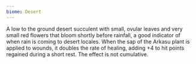 ```yaml
---
biome: Desert
---
```

A low to the ground desert succulent with small, ovular leaves and very small red flowers that bloom shortly before rainfall, a good indicator of when rain is coming to desert locales. When the sap of the Arkasu plant is applied to wounds, it doubles the rate of healing, adding +4 to hit points regained during a short rest. The effect is not cumulative. 

